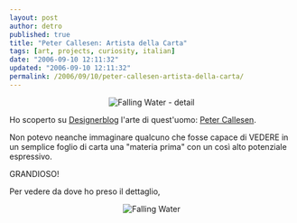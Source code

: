 ```yaml
---
layout: post
author: detro
published: true
title: "Peter Callesen: Artista della Carta"
tags: [art, projects, curiosity, italian]
date: "2006-09-10 12:11:32"
updated: "2006-09-10 12:11:32"
permalink: /2006/09/10/peter-callesen-artista-della-carta/
---
```


<div align="center"><img src="http://www.oncotton.co.uk/peter/text/images/wateralwaysfinditsway2.jpg" alt="Falling Water - detail" /></div>

Ho scoperto su <a href="http://www.designerblog.it/post/197/papercutting-larte-di-tagliare-la-carta">Designerblog</a> l'arte di quest'uomo: <a href="http://www.oncotton.co.uk/peter/index/index2.html">Peter Callesen</a>.

Non potevo neanche immaginare qualcuno che fosse capace di VEDERE in un semplice foglio di carta una "materia prima" con un così alto potenziale espressivo.

GRANDIOSO!

Per vedere da dove ho preso il dettaglio, <!--more-->
<div align="center">
<img src="http://www.oncotton.co.uk/peter/text/images/webwateralwaysfinditsway.jpg" alt="Falling Water" /></div>
